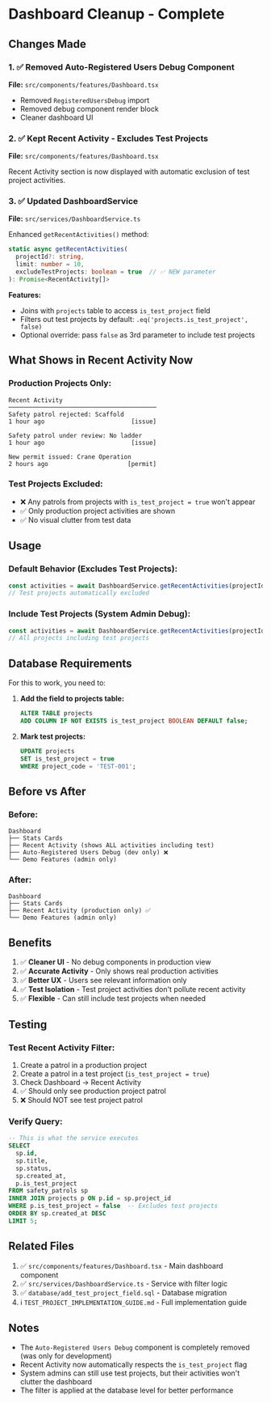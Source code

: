 # Dashboard Cleanup - Complete

## Changes Made

### 1. ✅ Removed Auto-Registered Users Debug Component
**File:** `src/components/features/Dashboard.tsx`

- Removed `RegisteredUsersDebug` import
- Removed debug component render block
- Cleaner dashboard UI

### 2. ✅ Kept Recent Activity - Excludes Test Projects
**File:** `src/components/features/Dashboard.tsx`

Recent Activity section is now displayed with automatic exclusion of test project activities.

### 3. ✅ Updated DashboardService
**File:** `src/services/DashboardService.ts`

Enhanced `getRecentActivities()` method:

```typescript
static async getRecentActivities(
  projectId?: string, 
  limit: number = 10, 
  excludeTestProjects: boolean = true  // ✅ NEW parameter
): Promise<RecentActivity[]>
```

**Features:**
- Joins with `projects` table to access `is_test_project` field
- Filters out test projects by default: `.eq('projects.is_test_project', false)`
- Optional override: pass `false` as 3rd parameter to include test projects

## What Shows in Recent Activity Now

### Production Projects Only:
```
Recent Activity
─────────────────────────────────────────
Safety patrol rejected: Scaffold
1 hour ago                        [issue]

Safety patrol under review: No ladder  
1 hour ago                        [issue]

New permit issued: Crane Operation
2 hours ago                      [permit]
```

### Test Projects Excluded:
- ❌ Any patrols from projects with `is_test_project = true` won't appear
- ✅ Only production project activities are shown
- ✅ No visual clutter from test data

## Usage

### Default Behavior (Excludes Test Projects):
```typescript
const activities = await DashboardService.getRecentActivities(projectId, 5);
// Test projects automatically excluded
```

### Include Test Projects (System Admin Debug):
```typescript
const activities = await DashboardService.getRecentActivities(projectId, 5, false);
// All projects including test projects
```

## Database Requirements

For this to work, you need to:

1. **Add the field to projects table:**
   ```sql
   ALTER TABLE projects 
   ADD COLUMN IF NOT EXISTS is_test_project BOOLEAN DEFAULT false;
   ```

2. **Mark test projects:**
   ```sql
   UPDATE projects 
   SET is_test_project = true 
   WHERE project_code = 'TEST-001';
   ```

## Before vs After

### Before:
```
Dashboard
├── Stats Cards
├── Recent Activity (shows ALL activities including test)
├── Auto-Registered Users Debug (dev only) ❌
└── Demo Features (admin only)
```

### After:
```
Dashboard
├── Stats Cards
├── Recent Activity (production only) ✅
└── Demo Features (admin only)
```

## Benefits

1. ✅ **Cleaner UI** - No debug components in production view
2. ✅ **Accurate Activity** - Only shows real production activities
3. ✅ **Better UX** - Users see relevant information only
4. ✅ **Test Isolation** - Test project activities don't pollute recent activity
5. ✅ **Flexible** - Can still include test projects when needed

## Testing

### Test Recent Activity Filter:
1. Create a patrol in a production project
2. Create a patrol in a test project (`is_test_project = true`)
3. Check Dashboard → Recent Activity
4. ✅ Should only see production project patrol
5. ❌ Should NOT see test project patrol

### Verify Query:
```sql
-- This is what the service executes
SELECT 
  sp.id,
  sp.title,
  sp.status,
  sp.created_at,
  p.is_test_project
FROM safety_patrols sp
INNER JOIN projects p ON p.id = sp.project_id
WHERE p.is_test_project = false  -- Excludes test projects
ORDER BY sp.created_at DESC
LIMIT 5;
```

## Related Files

1. ✅ `src/components/features/Dashboard.tsx` - Main dashboard component
2. ✅ `src/services/DashboardService.ts` - Service with filter logic
3. ✅ `database/add_test_project_field.sql` - Database migration
4. ℹ️ `TEST_PROJECT_IMPLEMENTATION_GUIDE.md` - Full implementation guide

## Notes

- The `Auto-Registered Users Debug` component is completely removed (was only for development)
- Recent Activity now automatically respects the `is_test_project` flag
- System admins can still use test projects, but their activities won't clutter the dashboard
- The filter is applied at the database level for better performance
